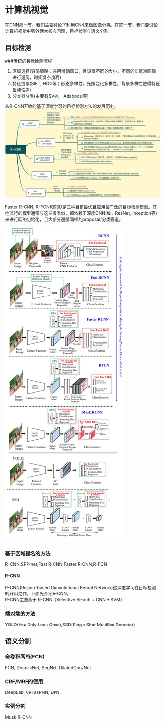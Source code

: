 # 计算机视觉

在CNN那一节，我们主要讨论了利用CNN来做图像分类。在这一节，我们要讨论计算机视觉中另外两大核心问题，目标检测与语义分割。

## 目标检测
###传统的目标检测流程
1. 区域选择(穷举策略：采用滑动窗口，且设置不同的大小，不同的长宽对图像进行遍历，时间复杂度高)  
2. 特征提取(SIFT, HOG等；形态多样性，光照变化多样性，背景多样性使得特征鲁棒性差)  
3. 分类器分类(主要有SVM， Adaboost等)   

从R-CNN开始的基于深度学习的目标检测方法的发展历史。  
![](/assets/Object_detactor_history.png)

Faster R-CNN, R-FCN和SSD是三种目前最优且应用最广泛的目标检测模型。其他流行的模型通常与这三者类似，都依赖于深度CNN\(如：ResNet, Inception等\)来进行网络初始化，且大部分遵循同样的proposal/分类管道。

![](/assets/CNN_Object_dection.png)

### 基于区域提名的方法

R-CNN,SPP-net,Fast R-CNN,Faster R-CNN,R-FCN

#### R-CNN

R-CNN\(Region-based Convolutional Neural Network\)这深度学习在目标检测的开山之作。下面先介绍R-CNN。   
R-CNN主要基于
R-CNN（Selective Search + CNN + SVM）

### 端对端的方法

YOLO\(You Only Look Once\),SSD\(Single Shot MultiBox Detector\)

## 语义分割

### 全卷积网络\(FCN\)

FCN, DeconvNet, SegNet, DilatedConvNet

### CRF/MRF的使用

DeepLab, CRFasRNN, DPN

### 实例分割

Musk R-CNN

